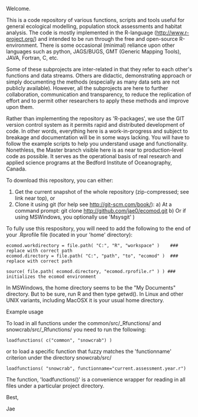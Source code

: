 Welcome.


This is a code repository of various functions, scripts and tools useful for general ecological modelling, population stock assessments and habitat analysis. The code is mostly implemented in the R-language (http://www.r-project.org/) and intended to be run through the free and open-source R-environment. There is some occasional (minimal) reliance upon other languages such as python, JAGS/BUGS, GMT (Generic Mapping Tools), JAVA, Fortran, C, etc. 

Some of these subprojects are inter-related in that they refer to each other's functions and data streams. Others are didactic, demonstrating approach or simply documenting the methods (especially as many data sets are not publicly available). However, all the subprojects are here to further collaboration, communication and transparency, to reduce the replication of effort and to permit other researchers to apply these methods and improve upon them. 

Rather than implementing the repository as 'R-packages', we use the GIT version control system as it permits rapid and distributed development of code. In other words, everything here is a work-in-progress and subject to breakage and documentation will be in some ways lacking. You will have to follow the example scripts to help you understand usage and functionality. Nonethless, the Master branch visible here is as near to production-level code as possible. It serves as the operational basis of real research and applied science programs at the Bedford Institute of Oceanography, Canada.

To download this repository, you can either:

  1. Get the current snapshot of the whole repository (zip-compressed; see link near top), or 
  2. Clone it using git (for help see http://git-scm.com/book/): 
       a) At a command prompt: git clone http://github.com/jae0/ecomod.git 
       b) Or if using MSWindows, you optionally use 'Msysgit' )  


To fully use this respository, you will need to add the following to the end of your .Rprofile file (located in your 'home' directory):

    ecomod.workdirectory = file.path( "C:", "R", "workspace" )    ### replace with correct path
    ecomod.directory = file.path( "C:", "path", "to", "ecomod" )  ### replace with correct path
	
    source( file.path( ecomod.directory, "ecomod.rprofile.r" ) ) ### initializes the ecomod environment

In MSWindows, the home directory seems to be the "My Documents" directory. But to be sure, run R and then type getwd(). In Linux and other UNIX variants, including MacOSX it is your usual home directory. 


Example usage 

To load in all functions under the common/src/_Rfunctions/ and snowcrab/src/_Rfunctions/ you need to run the following:

    loadfunctions( c("common", "snowcrab") )  

or to load a specific function that fuzzy matches the 'functionname' criterion under the directory snowcrab/src/

    loadfunctions( "snowcrab", functionname="current.assessment.year.r")  


The function, 'loadfunctions()' is a convenience wrapper for reading in all files under a particular project directory. 

Best,

Jae

